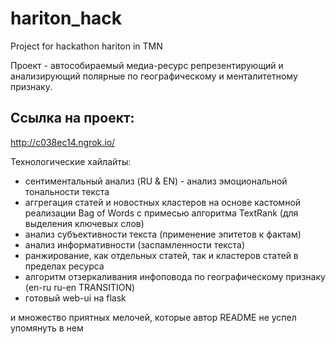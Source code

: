 # hariton_hack
Project for hackathon hariton in TMN

Проект - автособираемый медиа-ресурс репрезентирующий и анализирующий полярные по географическому и менталитетному признаку.

## Ссылка на проект:
http://c038ec14.ngrok.io/

Технологические хайлайты:
- сентиментальный анализ (RU & EN) - анализ эмоциональной тональности текста
- аггрегация статей и новостных кластеров на основе кастомной реализации Bag of Words с примесью алгоритма TextRank (для выделения ключевых слов)
- анализ субъективности текста (применение эпитетов к фактам)
- анализ информативности (заспамленности текста)
- ранжирование, как отдельных статей, так и кластеров статей в пределах ресурса
- алгоритм отзеркаливания инфоповода по географическому признаку (en-ru ru-en TRANSITION)
- готовый web-ui на flask

и множество приятных мелочей, которые автор README не успел упомянуть в нем

